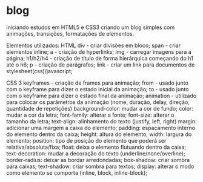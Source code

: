 # blog
iniciando estudos em HTML5 e CSS3 criando um blog simples com animações, transições, formatações de elementos.

Elementos utilizados:
HTML
div - criar divisões em bloco;
span - criar elementos inline;
a - criação de hyperlinks;
img - carregar imagens para a página;
h1/h2/h4 - criação de título de forma hierárquica começando do h1 até o h6;
p - criação de parágrafos;
link - criar um link para documentos de stylesheet(css)/javascript;

CSS 3 
keyframes - criação de frames para animação;
from - usado junto com o keyframe para dizer o estado inicial da animação;
to - usado junto com o keyframe para dizer o estado final da animação;
animation - utilizado para colocar os parâmetros da animação (nome, duração, delay, direção, quantidade de repetições)
background-color: mudar a cor de fundo;
color: mudar a cor da letra;
font-family: alterar a fonte;
font-size: alterar o tamanho da letra;
text-align: alinhamento do texto (justify, left, right)
margin: adicionar uma margem a caixa do elemento;
padding: espaçamento interno do elemento dentro da caixa;
height: altura do elemento;
width: largura do elemento;
position: tipo de posição do elemento que poderá ser relativa/absoluta/fixa;
float: deixa o elemento flutuando dentro da caixa;
text-decoration: mudar a decoração do texto (underline/none/overline);
border-radius: deixar as bordar arredondadas;
box-shadow: criar sombra para caixas;
text-shadow: criar sombra para textos;
display: alterar o modo como elemento se comporta (inline, block, inline-block);

